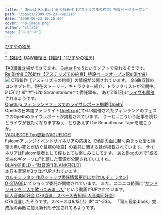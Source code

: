 ```yaml
---
title: "【News】Re:Birthё C76新作【アステリズモの約束】特設ページオープン"
path: "/posts/2009-06-23--wp1116"
date: "2009-06-23 19:26:50"
cover: "no-image.png"
author: "stfate"
tags: ["ニュース"]
---
```


<style type="text/css">
<!--
p {white-space: pre-wrap};
-->
</style>

<a class="topics" href="http://www.pizuya.com/" target="_blank">ぴずやの独房 - "【雑記】DAW機復旧【雑記】"</a><span class="junre">[<a href="http://www.pizuya.com/" target="_blank">ぴずやの独房</a>]</span>
<div class="news"><a href="http://www.pizuya.com/sb/sb.cgi?eid=45" target="_blank">TAB譜置き場</a>ができてます。
<a href="http://content3.e-frontier.co.jp/products/arobas/gp5/" target="_blank">Guitar Pro 5</a>というソフトで見れるそうです。</div>
<a class="topics" href="http://locusnote.net/rebirthe/reb02/index.html" target="_blank">Re:Birthё C76新作【アステリズモの約束】特設ページオープン</a><span class="junre">[<a href="http://locusnote.net/rebirthe/" target="_blank">Re:Birthё</a>]</span>
<div class="news"><a href="http://locusnote.net/rebirthe/reb02/index.html" target="_blank"><img src="http://locusnote.net/rebirthe/reb02/img/ast_banner400.jpg"></a>
C76新作【アステリズモの約束】の情報が公開されています。
全6曲収録のコンセプト作。現在ストーリー、キャラクター紹介、トラックリストが公開中。
<em>8.15(土) 東"サ"-12b Soranetarium</em>にて委託頒布。
あと7.19(日)に<a href="http://rebirtheater.soranetarium.com/" target="_blank">ライヴも開催</a>されるようです。</div>
<a class="topics" href="http://opeth.jp/news/709.html#more-709" target="_blank">Opeth.jp フィンランドフェスでのライヴレポート掲載</a><span class="junre">[<a href="http://opeth.jp/" target="_blank">Opeth</a>]</span>
<div class="news">Opethの日本語ファンサイト<a href="http://opeth.jp/" target="_blank">Opeth.jp</a>にて6.13開催されたフィンランドのフェスでのOpethのライヴレポートが掲載されています。
うーむ…こういう記事を読むとライヴが観たくなりますねぇ…とりあえずThe Roundhouse Tapeを聴こうか。</div>
<a class="topics" href="http://hull.s53.xrea.com/" target="_blank">VAGUEDGE Top更新</a><span class="junre">[<a href="http://hull.s53.xrea.com/" target="_blank">VAGUEDGE</a>]</span>
<div class="news">Falcomアレンジイベント<a href="http://cineraria-tfs.net/" target="_blank">サイネリア</a>の応援と【惨劇の血に赫く染まった愛と絶望の黒い死とが紡ぐ最期の物語】の委託に関する話が掲載されています。
サイネリアはFalcom信者として僕もとても楽しみにしてます。
あと<a href="http://d.hatena.ne.jp/hull1522/" target="_blank">Blog</a>の方で"或る楽曲のギターソロ"と題した音源が公開されていますね。</div>
<a class="topics" href="http://blankfield.but.jp/" target="_blank">BLANKFIELD - "駄音源"</a><span class="junre">[<a href="http://blankfield.but.jp/" target="_blank">BLANKFIELD</a>]</span>
<div class="news">本日も音源が3つほどUPされています。</div>
<a class="topics" href="http://hatukiyura.sakura.ne.jp/" target="_blank">カルチェラタン 作品ショップ委託情報更新ほか</a><span class="junre">[<a href="http://hatukiyura.sakura.ne.jp/" target="_blank">カルチェラタン</a>]</span>
<div class="news"><a href="http://d-stage.com/shop/items.php?from=detail.php&kw=29000921" target="_blank">D-STAGE</a>にてショップ委託が開始されています。
また、ニコニコ動画に"<a href="http://www.nicovideo.jp/watch/sm7428884" target="_blank">サンドリヨンを二人で歌ってみました</a>"という動画がUPされています。</div>
<a class="topics" href="http://www.doujin-ongaku.org/" target="_blank">同人音楽同好会 C76当選、スペース告知</a><span class="junre">[<a href="http://www.doujin-ongaku.org/" target="_blank">同人音楽同好会</a>]</span>
<div class="news">C76当選したそうです。スペースは<em>8.15(土) 東"コ"-53b</em>。
「同人音楽.book」完成版の再販に加え新刊も予定されてるようです。</div>
